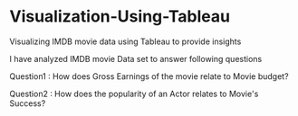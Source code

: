 # Visualization-Using-Tableau
Visualizing IMDB movie data using Tableau to provide insights

I have analyzed IMDB movie Data set to answer following questions

Question1 : How does Gross Earnings of the movie relate to Movie budget?

Question2 : How does the popularity of an Actor relates to Movie's Success?
